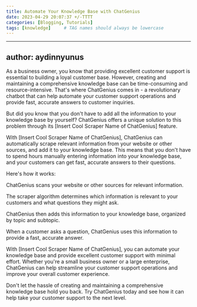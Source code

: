 ```yaml
---
title: Automate Your Knowledge Base with ChatGenius
date: 2023-04-29 20:07:37 +/-TTTT
categories: [Blogging, Tutorials]
tags: [knowledge]     # TAG names should always be lowercase
---
```


---
author: aydinnyunus
---

As a business owner, you know that providing excellent customer support is essential to building a loyal customer base. However, creating and maintaining a comprehensive knowledge base can be time-consuming and resource-intensive. That's where ChatGenius comes in - a revolutionary chatbot that can help automate your customer support operations and provide fast, accurate answers to customer inquiries.

But did you know that you don't have to add all the information to your knowledge base by yourself? ChatGenius offers a unique solution to this problem through its [Insert Cool Scraper Name of ChatGenius] feature.

With [Insert Cool Scraper Name of ChatGenius], ChatGenius can automatically scrape relevant information from your website or other sources, and add it to your knowledge base. This means that you don't have to spend hours manually entering information into your knowledge base, and your customers can get fast, accurate answers to their questions.

Here's how it works:

ChatGenius scans your website or other sources for relevant information.

The scraper algorithm determines which information is relevant to your customers and what questions they might ask.

ChatGenius then adds this information to your knowledge base, organized by topic and subtopic.

When a customer asks a question, ChatGenius uses this information to provide a fast, accurate answer.

With [Insert Cool Scraper Name of ChatGenius], you can automate your knowledge base and provide excellent customer support with minimal effort. Whether you're a small business owner or a large enterprise, ChatGenius can help streamline your customer support operations and improve your overall customer experience.

Don't let the hassle of creating and maintaining a comprehensive knowledge base hold you back. Try ChatGenius today and see how it can help take your customer support to the next level.